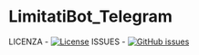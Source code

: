 # LimitatiBot_Telegram

LICENZA - [![License](https://img.shields.io/github/license/italia/bootstrap-italia.svg)](https://github.com/italia/bootstrap-italia/blob/master/LICENSE)
ISSUES - [![GitHub issues](https://img.shields.io/github/issues/italia/bootstrap-italia.svg)](https://github.com/italia/bootstrap-italia/issues)

